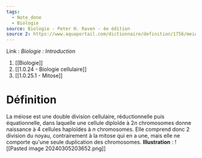 ```yaml
---
tags:
  - Note_done
  - Biologie
source: Biologie - Peter H. Raven - 4e édition
source 2: https://www.aquaportail.com/dictionnaire/definition/1756/meiose
---
```


Link :
_Biologie : Introduction_
1. [[Biologie]]
2. [[1.0.24 - Biologie cellulaire]]
3. [[1.0.25.1 - Mitose]]

# Définition
La méiose est une double division cellulaire, réductionnelle puis équationnelle, dans laquelle une cellule diploïde à $2n$ chromosomes donne naissance à 4 cellules haploïdes à $n$ chromosomes. Elle comprend donc 2 division du noyau, contrairement à la mitose qui en a une, mais elle ne comporte qu'une seule duplication des chromosomes. 
**Illustration** : ![[Pasted image 20240305203652.png]]
